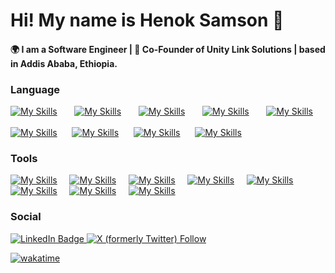 # Hi! My name is Henok Samson 👋

#### 🌍 I am a Software Engineer | 🚀 Co-Founder of Unity Link Solutions | based in Addis Ababa, Ethiopia.


### Language

[![My Skills](https://skillicons.dev/icons?i=html,css)](https://skillicons.dev) &nbsp;&nbsp;&nbsp;&nbsp;&nbsp; [![My Skills](https://skillicons.dev/icons?i=js,ts)](https://skillicons.dev) &nbsp;&nbsp;&nbsp;&nbsp;&nbsp; [![My Skills](https://skillicons.dev/icons?i=react,next)](https://skillicons.dev) &nbsp;&nbsp;&nbsp;&nbsp;&nbsp; [![My Skills](https://skillicons.dev/icons?i=tailwind,scss)](https://skillicons.dev) &nbsp;&nbsp;&nbsp;&nbsp;&nbsp; [![My Skills](https://skillicons.dev/icons?i=figma)](https://skillicons.dev)
<br/>
<br/>
[![My Skills](https://skillicons.dev/icons?i=py,django)](https://skillicons.dev)&nbsp;&nbsp;&nbsp;&nbsp;&nbsp;&nbsp;[![My Skills](https://skillicons.dev/icons?i=nodejs,express)](https://skillicons.dev)&nbsp;&nbsp;&nbsp;&nbsp;&nbsp;&nbsp;[![My Skills](https://skillicons.dev/icons?i=c,cpp)](https://skillicons.dev)&nbsp;&nbsp;&nbsp;&nbsp;&nbsp;&nbsp;[![My Skills](https://skillicons.dev/icons?i=mysql,mongodb)](https://skillicons.dev)

### Tools
[![My Skills](https://skillicons.dev/icons?i=vscode)](https://skillicons.dev)&nbsp;&nbsp;&nbsp;&nbsp;&nbsp;[![My Skills](https://skillicons.dev/icons?i=vim)](https://skillicons.dev)&nbsp;&nbsp;&nbsp;&nbsp;&nbsp;[![My Skills](https://skillicons.dev/icons?i=emacs)](https://skillicons.dev)&nbsp;&nbsp;&nbsp;&nbsp;&nbsp;[![My Skills](https://skillicons.dev/icons?i=kubernetes)](https://skillicons.dev)&nbsp;&nbsp;&nbsp;&nbsp;&nbsp;[![My Skills](https://skillicons.dev/icons?i=docker)](https://skillicons.dev)&nbsp;&nbsp;&nbsp;&nbsp;&nbsp;[![My Skills](https://skillicons.dev/icons?i=git)](https://skillicons.dev)&nbsp;&nbsp;&nbsp;&nbsp;&nbsp;[![My Skills](https://skillicons.dev/icons?i=github)](https://skillicons.dev)&nbsp;&nbsp;&nbsp;&nbsp;&nbsp;[![My Skills](https://skillicons.dev/icons?i=linux)](https://skillicons.dev)

### Social
<div id="badges">
  <a href="https://www.linkedin.com/in/enochcodes/">
    <img src="https://img.shields.io/badge/LinkedIn-blue?style=for-the-badge&logo=linkedin&logoColor=white" alt="LinkedIn Badge"/>
  </a>
    <a href="https://twitter.com/enoch_codes">
  <img alt="X (formerly Twitter) Follow" src="https://img.shields.io/badge/Twitter-1DA1F2?style=for-the-badge&logo=twitter&logoColor=white"/>
  </a>
</div>

[![wakatime](https://wakatime.com/badge/user/2b756afe-0bc9-45e4-a011-c71cfc529ed1/project/018eca7f-c813-4633-98e0-caa0c65bafa3.svg)](https://wakatime.com/badge/user/2b756afe-0bc9-45e4-a011-c71cfc529ed1/project/018eca7f-c813-4633-98e0-caa0c65bafa3)
